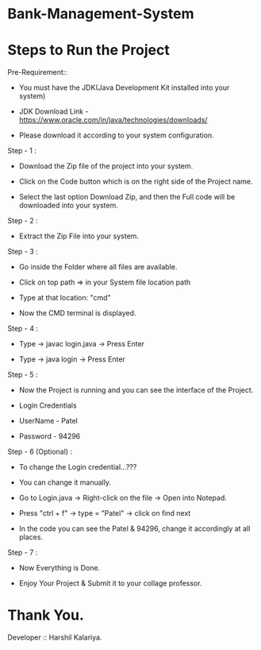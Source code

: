 # Bank-Management-System

# Steps to Run the Project

Pre-Requirement::

* You must have the JDK(Java Development Kit installed into your system)

* JDK Download Link - https://www.oracle.com/in/java/technologies/downloads/

* Please download it according to your system configuration.

Step - 1 :

* Download the Zip file of the project into your system.

* Click on the Code button which is on the right side of the Project name.

* Select the last option Download Zip, and then the Full code will be downloaded into your system.

Step - 2 :

* Extract the Zip File into your system.

Step - 3 :

* Go inside the Folder where all files are available.

* Click on top path => in your System file location path

* Type at that location: "cmd"

* Now the CMD terminal is displayed.

Step - 4 :

* Type -> javac login.java -> Press Enter

* Type -> java login -> Press Enter

Step - 5 :

* Now the Project is running and you can see the interface of the Project. 

* Login Credentials 

* UserName - Patel

* Password - 94296

Step - 6 (Optional) :

* To change the Login credential...???

* You can change it manually.

* Go to Login.java -> Right-click on the file -> Open into Notepad.

* Press "ctrl + f" -> type = "Patel" -> click on find next 

* In the code  you can see the Patel & 94296, change it accordingly at all places.

Step - 7 :

* Now Everything is Done.

* Enjoy Your Project & Submit it to your collage professor.

# Thank You.

Developer :: Harshil Kalariya.
